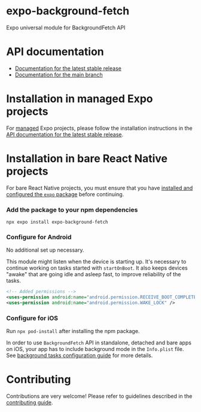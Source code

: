 # expo-background-fetch

Expo universal module for BackgroundFetch API

# API documentation

- [Documentation for the latest stable release](https://docs.expo.dev/versions/latest/sdk/background-fetch/)
- [Documentation for the main branch](https://docs.expo.dev/versions/unversioned/sdk/background-fetch/)

# Installation in managed Expo projects

For [managed](https://docs.expo.dev/archive/managed-vs-bare/) Expo projects, please follow the installation instructions in the [API documentation for the latest stable release](https://docs.expo.dev/versions/latest/sdk/background-fetch/).

# Installation in bare React Native projects

For bare React Native projects, you must ensure that you have [installed and configured the `expo` package](https://docs.expo.dev/bare/installing-expo-modules/) before continuing.

### Add the package to your npm dependencies

```
npx expo install expo-background-fetch
```

### Configure for Android

No additional set up necessary.

This module might listen when the device is starting up. It's necessary to continue working on tasks started with `startOnBoot`. It also keeps devices "awake" that are going idle and asleep fast, to improve reliability of the tasks.

```xml
<!-- Added permissions -->
<uses-permission android:name="android.permission.RECEIVE_BOOT_COMPLETED" />
<uses-permission android:name="android.permission.WAKE_LOCK" />
```

### Configure for iOS

Run `npx pod-install` after installing the npm package.

In order to use `BackgroundFetch` API in standalone, detached and bare apps on iOS, your app has to include background mode in the `Info.plist` file. See [background tasks configuration guide](https://docs.expo.dev/versions/latest/sdk/task-manager/#configuration-for-standalone-apps) for more details.

# Contributing

Contributions are very welcome! Please refer to guidelines described in the [contributing guide](https://github.com/expo/expo#contributing).
